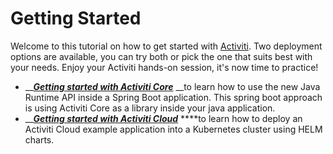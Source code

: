 # Getting Started

Welcome to this tutorial on how to get started with [Activiti](../). Two deployment options are available, you can try both or pick the one that suits best with your needs. Enjoy your Activiti hands-on session, it's now time to practice!

* \_\_[_**Getting started with Activiti Core**_](getting-started-activiti-core.md) __to learn how to use the new Java Runtime API inside a Spring Boot application. This spring boot approach is using Activiti Core as a library inside your java application.
* \_\_[_**Getting started with Activiti Cloud**_](getting-started-activiti-cloud.md) ****to learn how to deploy an Activiti Cloud example application into a Kubernetes cluster using HELM charts.



